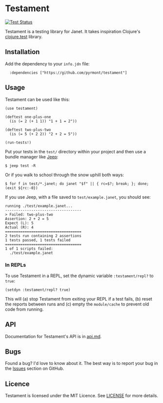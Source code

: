 # Testament

[![Test Status][icon]][status]

[icon]: https://github.com/pyrmont/testament/workflows/test/badge.svg
[status]: https://github.com/pyrmont/testament/actions?query=workflow%3Atest

Testament is a testing library for Janet. It takes inspiration Clojure's [clojure.test][] library.

[clojure.test]: https://clojure.github.io/clojure/clojure.test-api.html

## Installation

Add the dependency to your `info.jdn` file:

```janet
  :dependencies ["https://github.com/pyrmont/testament"]
```

## Usage

Testament can be used like this:


```janet
(use testament)

(deftest one-plus-one
  (is (= 2 (+ 1 1)) "1 + 1 = 2"))

(deftest two-plus-two
  (is (= 5 (+ 2 2)) "2 + 2 = 5"))

(run-tests!)
```

Put your tests in the `test/` directory within your project and then use a
bundle manager like [Jeep][]:

```console
$ jeep test -R
```

[Jeep]: https://github.com/pyrmont/jeep "Visit the Jeep repository on GitHub"

Or if you walk to school through the snow uphill both ways:

```console
$ for f in test/*.janet; do janet "$f" || { rc=$?; break; }; done; (exit ${rc:-0})
```

If you use Jeep, with a file saved to `test/example.janet`, you should see:

```text
running ./test/example.janet...
-----------------------------------
> Failed: two-plus-two
Assertion: 2 + 2 = 5
Expect (L): 5
Actual (R): 4
===================================
2 tests run containing 2 assertions
1 tests passed, 1 tests failed
===================================
1 of 1 scripts failed:
  ./test/example.janet
```

### In REPLs

To use Testament in a REPL, set the dynamic variable `:testament/repl?` to
`true`:

```janet
(setdyn :testament/repl? true)
```

This will (a) stop Testament from exiting your REPL if a test fails, (b) reset
the reports between runs and (c) empty the `module/cache` to prevent old code
from running.


## API

Documentation for Testament's API is in [api.md][api].

[api]: https://github.com/pyrmont/testament/blob/master/api.md

## Bugs

Found a bug? I'd love to know about it. The best way is to report your bug in
the [Issues][] section on GitHub.

[Issues]: https://github.com/pyrmont/testament/issues

## Licence

Testament is licensed under the MIT Licence. See [LICENSE][] for more details.

[LICENSE]: https://github.com/pyrmont/testament/blob/master/LICENSE
